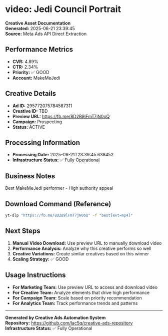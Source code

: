 # video: Jedi Council Portrait
**Creative Asset Documentation**  
**Generated:** 2025-06-21 23:39:45  
**Source:** Meta Ads API Direct Extraction  

## Performance Metrics
- **CVR:** 4.89%
- **CTR:** 2.34%
- **Priority:** ✅ GOOD
- **Account:** MakeMeJedi

## Creative Details
- **Ad ID:** 295772075784587311
- **Creative ID:** TBD
- **Preview URL:** https://fb.me/8D2B9lFmT7jN0oQ
- **Campaign:** Prospecting
- **Status:** ACTIVE

## Processing Information
- **Processing Date:** 2025-06-21T23:39:45.638452
- **Infrastructure Status:** ✅ Fully Operational

## Business Notes
Best MakeMeJedi performer - High authority appeal

## Download Command (Reference)
```bash
yt-dlp "https://fb.me/8D2B9lFmT7jN0oQ" -f "best[ext=mp4]"
```

## Next Steps
1. **Manual Video Download:** Use preview URL to manually download video
2. **Performance Analysis:** Analyze why this creative performs so well
3. **Creative Variations:** Create similar creatives based on this winner
4. **Scaling Strategy:** ✅ GOOD

## Usage Instructions
- **For Marketing Team:** Use preview URL to access and download video
- **For Creative Team:** Analyze elements that drive high performance
- **For Campaign Team:** Scale based on priority recommendation
- **For Analytics Team:** Track performance trends and patterns

---
**Generated by Creative Ads Automation System**  
**Repository:** https://github.com/lac5q/creative-ads-repository  
**Infrastructure Status:** ✅ Fully Operational  
